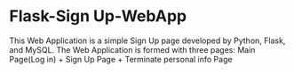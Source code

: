 # Flask-Sign Up-WebApp

This Web Application is a simple Sign Up page developed by Python, Flask, and MySQL. 
The Web Application is formed with three pages: Main Page(Log in) + Sign Up Page + Terminate personal info Page
